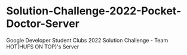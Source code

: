 # Solution-Challenge-2022-Pocket-Doctor-Server
Google Developer Student Clubs 2022 Solution Challenge - Team HOT(HUFS ON TOP)'s Server
